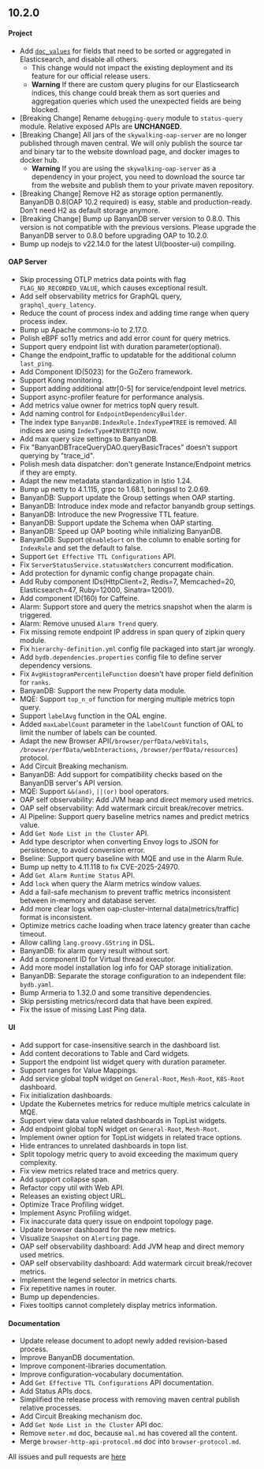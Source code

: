 ## 10.2.0

#### Project
* Add [`doc_values`](https://www.elastic.co/guide/en/elasticsearch/reference/current/doc-values.html) for fields
  that need to be sorted or aggregated in Elasticsearch, and disable all others.
  * This change would not impact the existing deployment and its feature for our official release users.
  * **Warning** If there are custom query plugins for our Elasticsearch indices, this change could break them as
    sort queries and aggregation queries which used the unexpected fields are being blocked.
* [Breaking Change] Rename `debugging-query` module to `status-query` module. Relative exposed APIs are **UNCHANGED**. 
* [Breaking Change] All jars of the `skywalking-oap-server` are no longer published through maven central. We will only 
  publish the source tar and binary tar to the website download page, and docker images to docker hub.
  * **Warning** If you are using the `skywalking-oap-server` as a dependency in your project, you need to download the 
    source tar from the website and publish them to your private maven repository.
* [Breaking Change] Remove H2 as storage option permanently. BanyanDB 0.8(OAP 10.2 required) is easy, stable and 
  production-ready. Don't need H2 as default storage anymore.
* [Breaking Change] Bump up BanyanDB server version to 0.8.0. This version is not compatible with the previous 
  versions. Please upgrade the BanyanDB server to 0.8.0 before upgrading OAP to 10.2.0.
* Bump up nodejs to v22.14.0 for the latest UI(booster-ui) compiling. 

#### OAP Server

* Skip processing OTLP metrics data points with flag `FLAG_NO_RECORDED_VALUE`, which causes exceptional result.
* Add self observability metrics for GraphQL query, `graphql_query_latency`.
* Reduce the count of process index and adding time range when query process index.
* Bump up Apache commons-io to 2.17.0.
* Polish eBPF so11y metrics and add error count for query metrics.
* Support query endpoint list with duration parameter(optional).
* Change the endpoint_traffic to updatable for the additional column `last_ping`.
* Add Component ID(5023) for the GoZero framework.
* Support Kong monitoring.
* Support adding additional attr[0-5] for service/endpoint level metrics.
* Support async-profiler feature for performance analysis.
* Add metrics value owner for metrics topN query result.
* Add naming control for `EndpointDependencyBuilder`.
* The index type `BanyanDB.IndexRule.IndexType#TREE` is removed. All indices are using `IndexType#INVERTED` now.
* Add max query size settings to BanyanDB.
* Fix "BanyanDBTraceQueryDAO.queryBasicTraces" doesn't support querying by "trace_id".
* Polish mesh data dispatcher: don't generate Instance/Endpoint metrics if they are empty.
* Adapt the new metadata standardization in Istio 1.24.
* Bump up netty to 4.1.115, grpc to 1.68.1, boringssl to 2.0.69.
* BanyanDB: Support update the Group settings when OAP starting.
* BanyanDB: Introduce index mode and refactor banyandb group settings.
* BanyanDB: Introduce the new Progressive TTL feature.
* BanyanDB: Support update the Schema when OAP starting.
* BanyanDB: Speed up OAP booting while initializing BanyanDB.
* BanyanDB: Support `@EnableSort` on the column to enable sorting for `IndexRule` and set the default to false.
* Support `Get Effective TTL Configurations` API.
* Fix `ServerStatusService.statusWatchers` concurrent modification.
* Add protection for dynamic config change propagate chain.
* Add Ruby component IDs(HttpClient=2, Redis=7, Memcached=20, Elasticsearch=47, Ruby=12000, Sinatra=12001).
* Add component ID(160) for Caffeine.
* Alarm: Support store and query the metrics snapshot when the alarm is triggered.
* Alarm: Remove unused `Alarm Trend` query.
* Fix missing remote endpoint IP address in span query of zipkin query module.
* Fix `hierarchy-definition.yml` config file packaged into start.jar wrongly.
* Add `bydb.dependencies.properties` config file to define server dependency versions.
* Fix `AvgHistogramPercentileFunction` doesn't have proper field definition for `ranks`.
* BanyanDB: Support the new Property data module.
* MQE: Support `top_n_of` function for merging multiple metrics topn query.
* Support `labelAvg` function in the OAL engine.
* Added `maxLabelCount` parameter in the `labelCount` function of OAL to limit the number of labels can be counted.
* Adapt the new Browser API(`/browser/perfData/webVitals`, `/browser/perfData/webInteractions`, `/browser/perfData/resources`) protocol.
* Add Circuit Breaking mechanism.
* BanyanDB: Add support for compatibility checks based on the BanyanDB server's API version.
* MQE: Support `&&(and)`, `||(or)` bool operators.
* OAP self observability: Add JVM heap and direct memory used metrics.
* OAP self observability: Add watermark circuit break/recover metrics.
* AI Pipeline: Support query baseline metrics names and predict metrics value.
* Add `Get Node List in the Cluster` API.
* Add type descriptor when converting Envoy logs to JSON for persistence, to avoid conversion error.
* Bseline: Support query baseline with MQE and use in the Alarm Rule.
* Bump up netty to 4.11.118 to fix CVE-2025-24970.
* Add `Get Alarm Runtime Status` API.
* Add `lock` when query the Alarm metrics window values.
* Add a fail-safe mechanism to prevent traffic metrics inconsistent between in-memory and database server.
* Add more clear logs when oap-cluster-internal data(metrics/traffic) format is inconsistent.
* Optimize metrics cache loading when trace latency greater than cache timeout. 
* Allow calling `lang.groovy.GString` in DSL.
* BanyanDB: fix alarm query result without sort. 
* Add a component ID for Virtual thread executor.
* Add more model installation log info for OAP storage initialization.
* BanyanDB: Separate the storage configuration to an independent file: `bydb.yaml`.
* Bump Armeria to 1.32.0 and some transitive dependencies.
* Skip persisting metrics/record data that have been expired.
* Fix the issue of missing Last Ping data.

#### UI

* Add support for case-insensitive search in the dashboard list.
* Add content decorations to Table and Card widgets.
* Support the endpoint list widget query with duration parameter.
* Support ranges for Value Mappings.
* Add service global topN widget on `General-Root`, `Mesh-Root`, `K8S-Root` dashboard.
* Fix initialization dashboards.
* Update the Kubernetes metrics for reduce multiple metrics calculate in MQE.
* Support view data value related dashboards in TopList widgets.
* Add endpoint global topN widget on `General-Root`, `Mesh-Root`.
* Implement owner option for TopList widgets in related trace options.
* Hide entrances to unrelated dashboards in topn list.
* Split topology metric query to avoid exceeding the maximum query complexity.
* Fix view metrics related trace and metrics query.
* Add support collapse span.
* Refactor copy util with Web API.
* Releases an existing object URL.
* Optimize Trace Profiling widget.
* Implement Async Profiling widget.
* Fix inaccurate data query issue on endpoint topology page.
* Update browser dashboard for the new metrics.
* Visualize `Snapshot` on `Alerting` page.
* OAP self observability dashboard: Add JVM heap and direct memory used metrics.
* OAP self observability dashboard: Add watermark circuit break/recover metrics.
* Implement the legend selector in metrics charts.
* Fix repetitive names in router.
* Bump up dependencies.
* Fixes tooltips cannot completely display metrics information.

#### Documentation
* Update release document to adopt newly added revision-based process.
* Improve BanyanDB documentation.
* Improve component-libraries documentation.
* Improve configuration-vocabulary documentation.
* Add `Get Effective TTL Configurations` API documentation.
* Add Status APIs docs.
* Simplified the release process with removing maven central publish relative processes.
* Add Circuit Breaking mechanism doc.
* Add `Get Node List in the Cluster` API doc.
* Remove `meter.md` doc, because `mal.md` has covered all the content.
* Merge `browser-http-api-protocol.md` doc into `browser-protocol.md`.


All issues and pull requests are [here](https://github.com/apache/skywalking/milestone/224?closed=1)

